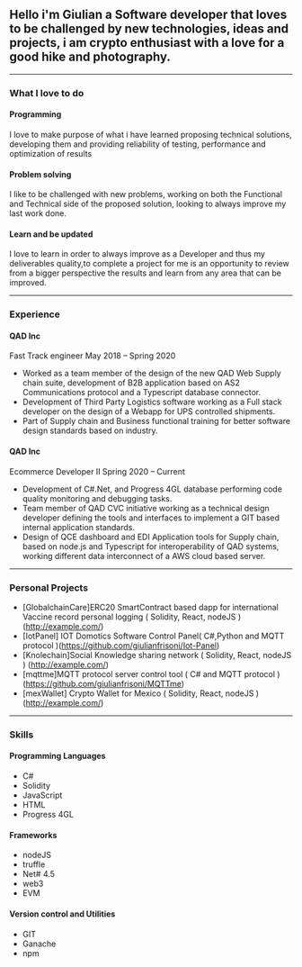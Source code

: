 ## Hello i'm Giulian  a Software developer that loves to be challenged by new technologies, ideas and projects, i am crypto enthusiast with a love for  a good hike and photography.


---

### What I love to do

#### Programming
 I love to make purpose of what i have learned  proposing technical solutions, developing them and providing reliability of testing, performance and optimization of results

#### Problem solving
 I like to be challenged with new problems, working on both the Functional and Technical side of the proposed solution, looking to always improve my last work done.


#### Learn and be updated
 I love to learn in order to always improve as a Developer and thus my deliverables quality,to complete  a project for me is an opportunity to review from a bigger perspective the results and learn from any area that can be improved.
 
---

### Experience
#### QAD Inc
Fast Track engineer 
May 2018 – Spring 2020

- Worked as a team member of the design of the new QAD Web Supply chain suite, development of B2B application based on AS2 Communications protocol and a Typescript database connector.
- Development of Third Party Logistics software working as a Full stack developer on the design of a Webapp for UPS controlled shipments.
- Part of Supply chain and Business functional training for better software design standards based on industry.

#### QAD Inc
Ecommerce Developer II
Spring 2020 –  Current
- Development of C#.Net, and Progress 4GL database performing code quality monitoring and debugging tasks.
- Team member of QAD CVC initiative working as a technical design developer defining the tools and interfaces to implement a GIT based internal application standards.
- Design of QCE dashboard and EDI Application tools for Supply chain, based on node.js and Typescript for interoperability of QAD systems, working  different data interconnect of  a AWS cloud based server.

---
### Personal Projects
- [GlobalchainCare]ERC20 SmartContract based dapp for international Vaccine record personal logging ( Solidity, React, nodeJS ) (http://example.com/)
- [IotPanel] IOT Domotics Software Control Panel( C#,Python and MQTT protocol )(https://github.com/giulianfrisoni/Iot-Panel)
- [Knolechain]Social Knowledge sharing network ( Solidity, React, nodeJS ) (http://example.com/)
- [mqttme]MQTT protocol server control tool ( C# and MQTT protocol )(https://github.com/giulianfrisoni/MQTTme)
- [mexWallet] Crypto Wallet for Mexico ( Solidity, React, nodeJS ) (http://example.com/)

---
### Skills
#### Programming Languages
- C#
- Solidity
- JavaScript
- HTML
- Progress 4GL

#### Frameworks
- nodeJS
- truffle
- Net# 4.5
- web3
- EVM

#### Version control and Utilities
- GIT
- Ganache
- npm
